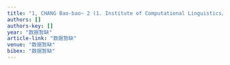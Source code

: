 ```yaml
---
title: "1, CHANG Bao-bao~ 2 (1. Institute of Computational Linguistics/English Department, Beijing 100871, China; 2. Institute of Computational Linguistics, Beijing University, Beijing …"
authors: []
authors-key: []
year: "数据暂缺"
article-link: "数据暂缺"
venue: "数据暂缺"
bibex: "数据暂缺"
---
```

